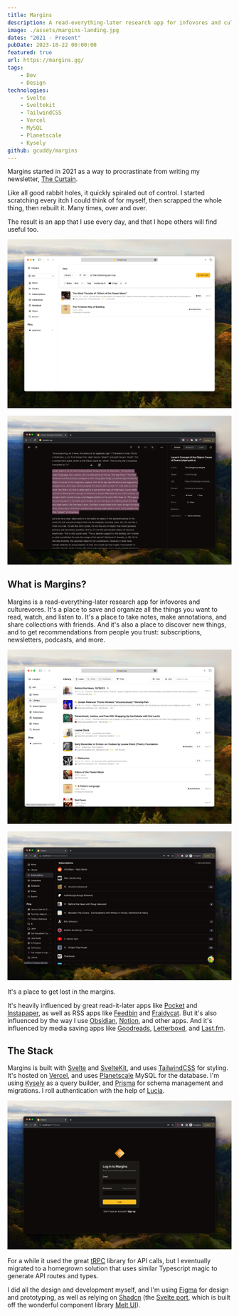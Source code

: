 ```yaml
---
title: Margins
description: A read-everything-later research app for infovores and culturevores.
image: ./assets/margins-landing.jpg
dates: "2021 - Present"
pubDate: 2023-10-22 00:00:00
featured: true
url: https://margins.gg/
tags:
    - Dev
    - Design
technologies:
    - Svelte
    - Sveltekit
    - TailwindCSS
    - Vercel
    - MySQL
    - Planetscale
    - Kysely
github: gcuddy/margins
---
```


Margins started in 2021 as a way to procrastinate from writing my newsletter, [The Curtain](https://guscuddy.substack.com).

Like all good rabbit holes, it quickly spiraled out of control. I started scratching every itch I could think of for myself, then scrapped the whole thing, then rebuilt it. Many times, over and over.

The result is an app that I use every day, and that I hope others will find useful too.


![Exploring your library with views](./assets/margins-view.jpg)


![Annotating an article in Margins](./assets/margins-annotations.jpg)

## What is Margins?

Margins is a read-everything-later research app for infovores and culturevores. It's a place to save and organize all the things you want to read, watch, and listen to. It's a place to take notes, make annotations, and share collections with friends. And it's also a place to discover new things, and to get recommendations from people you trust: subscriptions, newsletters, podcasts, and more.

![Looking over a library in Margins](./assets/margins.jpg)

![Margins subscriptions](./assets/margins-subscriptions.jpg)

It's a place to get lost in the margins.

It's heavily influenced by great read-it-later apps like [Pocket](https://getpocket.com/) and [Instapaper](https://www.instapaper.com/), as well as RSS apps like [Feedbin](https://feedbin.com/) and [Fraidycat](https://github.com/kickscondor/fraidycat). But it's also influenced by the way I use [Obsidian](https://obsidian.md), [Notion](https://www.notion.so/), and other apps. And it's influenced by media saving apps like [Goodreads](https://www.goodreads.com/), [Letterboxd](https://letterboxd.com/), and [Last.fm](https://www.last.fm/).

## The Stack

Margins is built with [Svelte](https://svelte.dev/) and [SvelteKit](https://kit.svelte.dev/), and uses [TailwindCSS](https://tailwindcss.com/) for styling. It's hosted on [Vercel](https://vercel.com/), and uses [Planetscale](https://planetscale.com/) MySQL for the database. I'm using [Kysely](https://kysely.dev/) as a query builder, and [Prisma](https://www.prisma.io/) for schema management and migrations. I roll authentication with the help of [Lucia](https://lucia-auth.com).



![Margins login screen — calm and collected.](./assets/margins-login.jpg)


For a while it used the great [tRPC](https://www.trpc.io/) library for API calls, but I eventually migrated to a homegrown solution that uses similar Typescript magic to generate API routes and types.

I did all the design and development myself, and I'm using [Figma](https://www.figma.com/) for design and prototyping, as well as relying on [Shadcn](https://ui.shadcn.com) (the [Svelte port](https://www.shadcn-svelte.com), which is built off the wonderful component library [Melt UI](https://www.melt-ui.com)).
